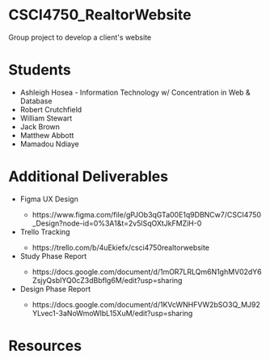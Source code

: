 # CSCI4750_RealtorWebsite
Group project to develop a client's website


# Students
<ul>
  <li>Ashleigh Hosea - Information Technology w/ Concentration in Web & Database</li>
  <li>Robert Crutchfield</li>
  <li>William Stewart</li>
  <li>Jack Brown</li>
  <li>Matthew Abbott</li>
  <li>Mamadou Ndiaye</li>
</ul>

# Additional Deliverables
<ul>
  <li>Figma UX Design</li>
  <ul>
<li>https://www.figma.com/file/gPJOb3qGTa00E1q9DBNCw7/CSCI4750_Design?node-id=0%3A1&t=2v5lSqOXtJkFMZiH-0</li>
      </ul>
  <li>Trello Tracking</li>
    <ul>
      <li>https://trello.com/b/4uEkiefx/csci4750realtorwebsite</li>
    </ul>
  <li>Study Phase Report</li>
    <ul>
      <li>https://docs.google.com/document/d/1mOR7LRLQm6N1ghMV02dY6ZsjyQsbIYQ0cZ3dBbflg6M/edit?usp=sharing</li>
    </ul>
    <li>Design Phase Report</li>
    <ul>
      <li>https://docs.google.com/document/d/1KVcWNHFVW2bSO3Q_MJ92YLvec1-3aNoWmoWlbL15XuM/edit?usp=sharing</li>
    </ul>
</ul>

# Resources
